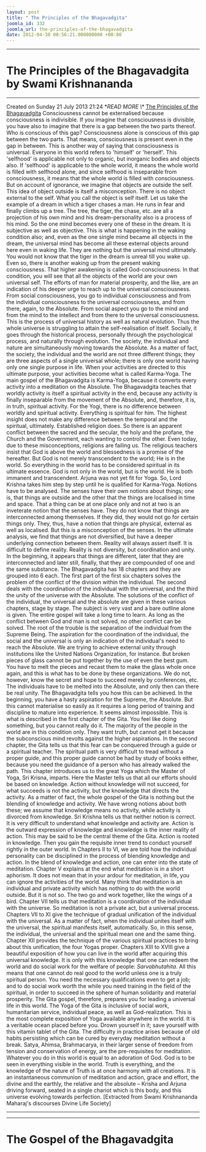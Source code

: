 ```yaml
---
layout: post
title: " The Principles of the Bhagavadgita"
joomla_id: 332
joomla_url: the-principles-of-the-bhagavadgita
date: 2012-04-30 00:56:21.000000000 +00:00
---
```

* * *
# The Principles of the Bhagavadgita by Swami Krishnananda
* * *
Created on Sunday 21 July 2013 21:24
**READ MORE \\\** [](http://www.swami-krishnananda.org/disc/disc_52.html)[The Principles of the Bhagavadgita](http://www.swami-krishnananda.org/disc/disc_18.html)
Consciousness cannot be externalised because consciousness is indivisible. If you imagine that consciousness is divisible, you have also to imagine that there is a gap between the two parts thereof. Who is conscious of this gap? Consciousness alone is conscious of this gap between the two parts. That means, consciousness is present even in the gap in between. This is another way of saying that consciousness is universal.
Everyone in this world refers to 'himself' or 'herself'. This 'selfhood' is applicable not only to organic, but inorganic bodies and objects also. If 'selfhood' is applicable to the whole world, it means the whole world is filled with selfhood alone, and since selfhood is inseparable from consciousness, it means that the whole world is filled with consciousness. But on account of ignorance, we imagine that objects are outside the self. This idea of object outside is itself a misconception. There is no object external to the self. What you call the object is self itself. Let us take the example of a dream in which a tiger chases a man. He runs in fear and finally climbs up a tree. The tree, the tiger, the chase, etc. are all a projection of his own mind and his dream-personality also is a process of his mind. So the one mind becomes every one of these in the dream. It is subjective as well as objective. This is what is happening in the waking condition also; and, even as the one single mind became all objects in the dream, the universal mind has become all these external objects around here even in waking life. They are nothing but the universal mind ultimately. You would not know that the tiger in the dream is unreal till you wake up. Even so, there is another waking up from the present waking consciousness. That higher awakening is called God-consciousness. In that condition, you will see that all the objects of the world are your own universal self. The efforts of man for material prosperity, and the like, are an indication of his deeper urge to reach up to the universal consciousness. From social consciousness, you go to individual consciousness and from the individual consciousness to the universal consciousness, and from there, again, to the Absolute. From social aspect you go to the mind and from the mind to the intellect and from there to the universal consciousness. This is the process of universal history as well as natural evolution. Thus the whole universe is struggling to attain the self-realisation of itself. Socially, it goes through the historical process, personally through the psychological process, and naturally through evolution. The society, the individual and nature are simultaneously moving towards the Absolute. As a matter of fact, the society, the individual and the world are not three different things; they are three aspects of a single universal whole; there is only one world having only one single purpose in life. When your activities are directed to this ultimate purpose, your activities become what is called Karma-Yoga.
The main gospel of the Bhagavadgita is Karma-Yoga, because it converts every activity into a meditation on the Absolute. The Bhagavadgita teaches that worldly activity is itself a spiritual activity in the end, because any activity is finally inseparable from the movement of the Absolute, and, therefore, it is, in truth, spiritual activity. For the Yogi, there is no difference between worldly and spiritual activity. Everything is spiritual for him. The highest insight does not make any difference between the temporal and the spiritual, ultimately. Established religion does. So there is an apparent conflict between the sacred and the secular, the holy and the profane, the Church and the Government, each wanting to control the other. Even today, due to these misconceptions, religions are failing us. The religious teachers insist that God is above the world and blessedness is a promise of the hereafter. But God is not merely transcendent to the world; He is in the world. So everything in the world has to be considered spiritual in its ultimate essence. God is not only in the world, but is the world. He is both immanent and transcendent.
Arjuna was not yet fit for Yoga. So, Lord Krishna takes him step by step until he is qualified for Karma-Yoga. Notions have to be analysed. The senses have their own notions about things; one is, that things are outside and the other that the things are localised in time and space. That a thing can be at one place only and not at two is an inveterate notion that the senses have. They do not know that things are interconnected among themselves. If they did, they would not go for certain things only. They, thus, have a notion that things are physical, external as well as localised. But this is a misconception of the senses. In the ultimate analysis, we find that things are not diversified, but have a deeper underlying connection between them. Reality will always assert itself. It is difficult to define reality. Reality is not diversity, but coordination and unity. In the beginning, it appears that things are different, later that they are interconnected and later still, finally, that they are compounded of one and the same substance.
The Bhagavadgita has 18 chapters and they are grouped into 6 each. The first part of the first six chapters solves the problem of the conflict of the division within the individual. The second deals with the coordination of the individual with the universal, and the third the unity of the universe with the Absolute. The solutions of the conflict of the individual, the universal and the absolute are given in these various chapters, stage by stage. The subject is very vast and a bare outline alone is given. The entire gospel will take a long time to learn.
As long as the conflict between God and man is not solved, no other conflict can be solved. The root of the trouble is the separation of the individual from the Supreme Being. The aspiration for the coordination of the individual, the social and the universal is only an indication of the individual's need to reach the Absolute. We are trying to achieve external unity through institutions like the United Nations Organization, for instance. But broken pieces of glass cannot be put together by the use of even the best gum. You have to melt the pieces and recast them to make the glass whole once again, and this is what has to be done by these organizations. We do not, however, know the secret and hope to succeed merely by conferences, etc. The individuals have to be melted into the Absolute, and only then can there be real unity. The Bhagavadgita tells you how this can be achieved. In the beginning, you have a hasty aspiration for the Supreme, the Absolute. But this cannot materialise so easily as it requires a long period of training and discipline to mature into experience. It seems almost impossible. This is what is described in the first chapter of the Gita. You feel like doing something, but you cannot really do it. The majority of the people in the world are in this condition only. They want truth, but cannot get it because the subconscious mind revolts against the higher aspirations.
In the second chapter, the Gita tells us that this fear can be conquered through a guide or a spiritual teacher. The spiritual path is very difficult to tread without a proper guide, and this proper guide cannot be had by study of books either, because you need the guidance of a person who has already walked the path. This chapter introduces us to the great Yoga which the Master of Yoga, Sri Krisna, imparts. Here the Master tells us that all our efforts should be based on knowledge. Action without knowledge will not succeed, for what succeeds is not the activity, but the knowledge that directs the activity. As a matter of fact, the whole gospel of the Gita is nothing but the blending of knowledge and activity. We have wrong notions about both these; we assume that knowledge means no activity, while activity is divorced from knowledge. Sri Krishna tells us that neither notion is correct. It is very difficult to understand what knowledge and activity are. Action is the outward expression of knowledge and knowledge is the inner reality of action. This may be said to be the central theme of the Gita. Action is rooted in knowledge. Then you gain the requisite inner trend to conduct yourself rightly in the outer world.
In Chapters II to VI, we are told how the individual personality can be disciplined in the process of blending knowledge and action. In the blend of knowledge and action, one can enter into the state of meditation. Chapter V explains at the end what meditation is in a short aphorism. It does not mean that in your ardour for meditation, in life, you can ignore the activities of the world. Many think that meditation is an individual and private activity which has nothing to do with the world outside. But it is not so. The two go and work together, like the wings of a bird.
Chapter VII tells us that meditation is a coordination of the individual with the universe. So meditation is not a private act, but a universal process. Chapters VII to XI give the technique of gradual unification of the individual with the universal. As a matter of fact, when the individual unites itself with the universal, the spiritual manifests itself, automatically. So, in this sense, the individual, the universal and the spiritual mean one and the same thing.
Chapter XII provides the technique of the various spiritual practices to bring about this unification, the four Yogas proper. Chapters XIII to XVIII give a beautiful exposition of how you can live in the world after acquiring this universal knowledge. It is only with this knowledge that one can redeem the world and do social work for the welfare of people: _Sarvabhutahita_. All this means that one cannot do real good to the world unless one is a truly spiritual person. You need the necessary qualifications even to get a job; and to do social work worth the while you need training in the field of the spiritual, in order to succeed in the sphere of human solidarity and material prosperity. The Gita gospel, therefore, prepares you for leading a universal life in this world. The Yoga of the Gita is inclusive of social work, humanitarian service, individual peace, as well as God-realization. This is the most complete exposition of Yoga available anywhere in the world. It is a veritable ocean placed before you. Drown yourself in it; save yourself with this vitamin tablet of the Gita. The difficulty in practice arises because of old habits persisting which can be cured by everyday meditation without a break. Satya, Ahimsa, Brahmacarya, in their larger sense of freedom from tension and conservation of energy, are the pre-requisites for meditation. Whatever you do in this world is equal to an adoration of God. God is to be seen in everything visible in the world. Truth is everything, and the knowledge of the nature of Truth is at once harmony with all creations. It is an instantaneous communion of meditation and action, grace and effort, the divine and the earthly, the relative and the absolute – Krisha and Arjuna driving forward, seated in a single chariot which is this body, and this universe evolving towards perfection.
[Extracted from Swami Krishnananda Maharaj's discourses Divine Life Society]
* * *
* * *
# The Gospel of the Bhagavadgita

